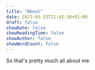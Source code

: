 ```yaml
---
title: "About"
date: 2023-03-25T21:42:10+01:00
draft: false
showDate: false
showReadingTime: false
showAuthor: false
showWordCount: false
---
```


So that's pretty much all about me